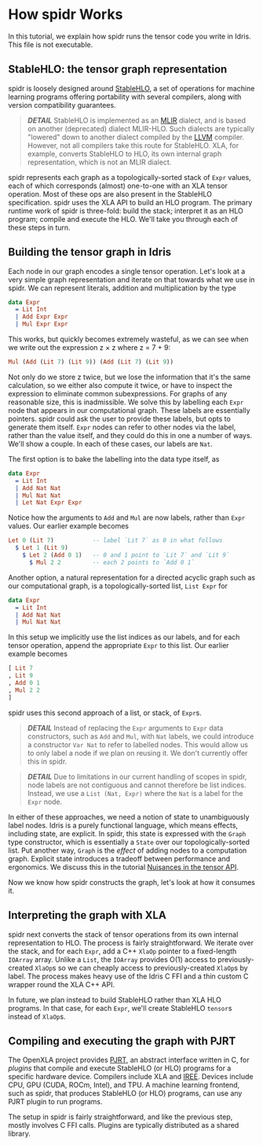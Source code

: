 <!--
Copyright 2023 Joel Berkeley

Licensed under the Apache License, Version 2.0 (the "License");
you may not use this file except in compliance with the License.
You may obtain a copy of the License at

    http://www.apache.org/licenses/LICENSE-2.0

Unless required by applicable law or agreed to in writing, software
distributed under the License is distributed on an "AS IS" BASIS,
WITHOUT WARRANTIES OR CONDITIONS OF ANY KIND, either express or implied.
See the License for the specific language governing permissions and
limitations under the License.
-->
# How spidr Works

In this tutorial, we explain how spidr runs the tensor code you write in Idris. This file is not executable.

## StableHLO: the tensor graph representation

spidr is loosely designed around [StableHLO](https://openxla.org/stablehlo), a set of operations for machine learning programs offering portability with several compilers, along with version compatibility guarantees.

> *__DETAIL__* StableHLO is implemented as an [MLIR](https://mlir.llvm.org/) dialect, and is based on another (deprecated) dialect MLIR-HLO. Such dialects are typically "lowered" down to another dialect compiled by the [LLVM](https://llvm.org/) compiler. However, not all compilers take this route for StableHLO. XLA, for example, converts StableHLO to HLO, its own internal graph representation, which is not an MLIR dialect.

spidr represents each graph as a topologically-sorted stack of `Expr` values, each of which corresponds (almost) one-to-one with an XLA tensor operation. Most of these ops are also present in the StableHLO specification. spidr uses the XLA API to build an HLO program. The primary runtime work of spidr is three-fold: build the stack; interpret it as an HLO program; compile and execute the HLO. We'll take you through each of these steps in turn.

## Building the tensor graph in Idris

Each node in our graph encodes a single tensor operation. Let's look at a very simple graph representation and iterate on that towards what we use in spidr. We can represent literals, addition and multiplication by the type
```idris
data Expr
  = Lit Int
  | Add Expr Expr
  | Mul Expr Expr
````
This works, but quickly becomes extremely wasteful, as we can see when we write out the expression z &times; z where z = 7 + 9:
```idris
Mul (Add (Lit 7) (Lit 9)) (Add (Lit 7) (Lit 9))
```
Not only do we store z twice, but we lose the information that it's the same calculation, so we either also compute it twice, or have to inspect the expression to eliminate common subexpressions. For graphs of any reasonable size, this is inadmissible. We solve this by labelling each `Expr` node that appears in our computational graph. These labels are essentially pointers. spidr could ask the user to provide these labels, but opts to generate them itself.
 `Expr` nodes can refer to other nodes via the label, rather than the value itself, and they could do this in one a number of ways. We'll show a couple. In each of these cases, our labels are `Nat`.

The first option is to bake the labelling into the data type itself, as
```idris
data Expr
  = Lit Int
  | Add Nat Nat
  | Mul Nat Nat
  | Let Nat Expr Expr
```
Notice how the arguments to `Add` and `Mul` are now labels, rather than `Expr` values. Our earlier example becomes
```idris
Let 0 (Lit 7)           -- label `Lit 7` as 0 in what follows
  $ Let 1 (Lit 9)
    $ Let 2 (Add 0 1)   -- 0 and 1 point to `Lit 7` and `Lit 9`
      $ Mul 2 2         -- each 2 points to `Add 0 1`
```
Another option, a natural representation for a directed acyclic graph such as our computational graph, is a topologically-sorted list, `List Expr` for
```idris
data Expr
  = Lit Int
  | Add Nat Nat
  | Mul Nat Nat
```
In this setup we implicitly use the list indices as our labels, and for each tensor operation, append the appropriate `Expr` to this list. Our earlier example becomes
```idris
[ Lit 7
, Lit 9
, Add 0 1
, Mul 2 2 
]
```
spidr uses this second approach of a list, or stack, of `Expr`s.

> *__DETAIL__* Instead of replacing the `Expr` arguments to `Expr` data constructors, such as `Add` and `Mul`, with `Nat` labels, we could introduce a constructor `Var Nat` to refer to labelled nodes. This would allow us to only label a node if we plan on reusing it. We don't currently offer this in spidr.

> *__DETAIL__* Due to limitations in our current handling of scopes in spidr, node labels are not contiguous and cannot therefore be list indices. Instead, we use a `List (Nat, Expr)` where the `Nat` is a label for the `Expr` node.

 In either of these approaches, we need a notion of state to unambiguously label nodes. Idris is a purely functional language, which means effects, including state, are explicit. In spidr, this state is expressed with the `Graph` type constructor, which is essentially a `State` over our topologically-sorted list. Put another way, `Graph` is the _effect_ of adding nodes to a computation graph. Explicit state introduces a tradeoff between performance and ergonomics. We discuss this in the tutorial [Nuisances in the tensor API](Nuisances.md).

Now we know how spidr constructs the graph, let's look at how it consumes it.

## Interpreting the graph with XLA

spidr next converts the stack of tensor operations from its own internal representation to HLO. The process is fairly straightforward. We iterate over the stack, and for each `Expr`, add a C++ `XlaOp` pointer to a fixed-length `IOArray` array. Unlike a `List`, the `IOArray` provides O(1) access to previously-created `XlaOp`s so we can cheaply access to previously-created `XlaOp`s by label. The process makes heavy use of the Idris C FFI and a thin custom C wrapper round the XLA C++ API.

In future, we plan instead to build StableHLO rather than XLA HLO programs. In that case, for each `Expr`, we'll create StableHLO `tensor`s instead of `XlaOp`s.

## Compiling and executing the graph with PJRT

The OpenXLA project provides [PJRT](https://openxla.org/xla/pjrt_integration), an abstract interface written in C, for _plugins_ that compile and execute StableHLO (or HLO) programs for a specific hardware device. Compilers include XLA and [IREE](https://iree.dev/). Devices include CPU, GPU (CUDA, ROCm, Intel), and TPU. A machine learning frontend, such as spidr, that produces StableHLO (or HLO) programs, can use any PJRT plugin to run programs.

The setup in spidr is fairly straightforward, and like the previous step, mostly involves C FFI calls. Plugins are typically distributed as a shared library.
